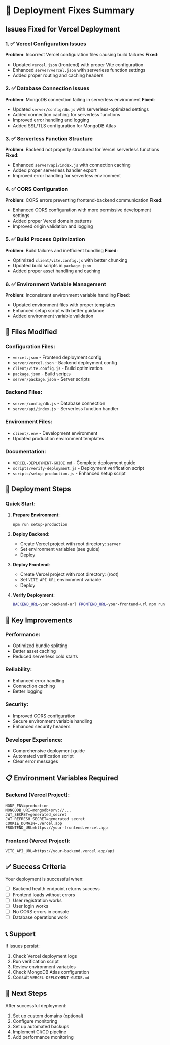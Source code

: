 # 🔧 Deployment Fixes Summary

## Issues Fixed for Vercel Deployment

### 1. ✅ **Vercel Configuration Issues**
**Problem**: Incorrect Vercel configuration files causing build failures
**Fixed**:
- Updated `vercel.json` (frontend) with proper Vite configuration
- Enhanced `server/vercel.json` with serverless function settings
- Added proper routing and caching headers

### 2. ✅ **Database Connection Issues**
**Problem**: MongoDB connection failing in serverless environment
**Fixed**:
- Updated `server/config/db.js` with serverless-optimized settings
- Added connection caching for serverless functions
- Improved error handling and logging
- Added SSL/TLS configuration for MongoDB Atlas

### 3. ✅ **Serverless Function Structure**
**Problem**: Backend not properly structured for Vercel serverless functions
**Fixed**:
- Enhanced `server/api/index.js` with connection caching
- Added proper serverless handler export
- Improved error handling for serverless environment

### 4. ✅ **CORS Configuration**
**Problem**: CORS errors preventing frontend-backend communication
**Fixed**:
- Enhanced CORS configuration with more permissive development settings
- Added proper Vercel domain patterns
- Improved origin validation and logging

### 5. ✅ **Build Process Optimization**
**Problem**: Build failures and inefficient bundling
**Fixed**:
- Optimized `client/vite.config.js` with better chunking
- Updated build scripts in `package.json`
- Added proper asset handling and caching

### 6. ✅ **Environment Variable Management**
**Problem**: Inconsistent environment variable handling
**Fixed**:
- Updated environment files with proper templates
- Enhanced setup script with better guidance
- Added environment variable validation

## 📁 Files Modified

### Configuration Files:
- `vercel.json` - Frontend deployment config
- `server/vercel.json` - Backend deployment config
- `client/vite.config.js` - Build optimization
- `package.json` - Build scripts
- `server/package.json` - Server scripts

### Backend Files:
- `server/config/db.js` - Database connection
- `server/api/index.js` - Serverless function handler

### Environment Files:
- `client/.env` - Development environment
- Updated production environment templates

### Documentation:
- `VERCEL-DEPLOYMENT-GUIDE.md` - Complete deployment guide
- `scripts/verify-deployment.js` - Deployment verification script
- `scripts/setup-production.js` - Enhanced setup script

## 🚀 Deployment Steps

### Quick Start:
1. **Prepare Environment**:
   ```bash
   npm run setup-production
   ```

2. **Deploy Backend**:
   - Create Vercel project with root directory: `server`
   - Set environment variables (see guide)
   - Deploy

3. **Deploy Frontend**:
   - Create Vercel project with root directory: (root)
   - Set `VITE_API_URL` environment variable
   - Deploy

4. **Verify Deployment**:
   ```bash
   BACKEND_URL=your-backend-url FRONTEND_URL=your-frontend-url npm run verify-deployment
   ```

## 🔧 Key Improvements

### Performance:
- Optimized bundle splitting
- Better asset caching
- Reduced serverless cold starts

### Reliability:
- Enhanced error handling
- Connection caching
- Better logging

### Security:
- Improved CORS configuration
- Secure environment variable handling
- Enhanced security headers

### Developer Experience:
- Comprehensive deployment guide
- Automated verification script
- Clear error messages

## 📋 Environment Variables Required

### Backend (Vercel Project):
```env
NODE_ENV=production
MONGODB_URI=mongodb+srv://...
JWT_SECRET=generated_secret
JWT_REFRESH_SECRET=generated_secret
COOKIE_DOMAIN=.vercel.app
FRONTEND_URL=https://your-frontend.vercel.app
```

### Frontend (Vercel Project):
```env
VITE_API_URL=https://your-backend.vercel.app/api
```

## ✅ Success Criteria

Your deployment is successful when:
- [ ] Backend health endpoint returns success
- [ ] Frontend loads without errors
- [ ] User registration works
- [ ] User login works
- [ ] No CORS errors in console
- [ ] Database operations work

## 📞 Support

If issues persist:
1. Check Vercel deployment logs
2. Run verification script
3. Review environment variables
4. Check MongoDB Atlas configuration
5. Consult `VERCEL-DEPLOYMENT-GUIDE.md`

## 🎉 Next Steps

After successful deployment:
1. Set up custom domains (optional)
2. Configure monitoring
3. Set up automated backups
4. Implement CI/CD pipeline
5. Add performance monitoring
